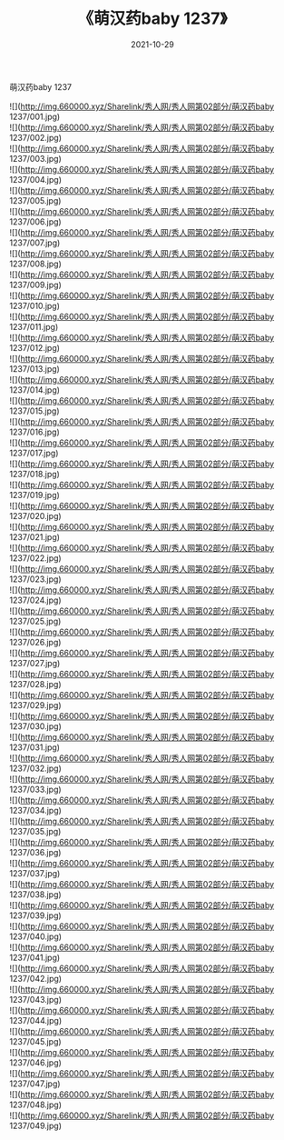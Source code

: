 ﻿---
layout: post
title:  《萌汉药baby 1237》
date:   2021-10-29
img: http://img.660000.xyz/Sharelink/秀人网/秀人网第02部分/萌汉药baby 1237/000.jpg
categories: [美女, 清纯, 唯美]
---

萌汉药baby 1237

  ![](http://img.660000.xyz/Sharelink/秀人网/秀人网第02部分/萌汉药baby 1237/001.jpg) <br> ![](http://img.660000.xyz/Sharelink/秀人网/秀人网第02部分/萌汉药baby 1237/002.jpg) <br> ![](http://img.660000.xyz/Sharelink/秀人网/秀人网第02部分/萌汉药baby 1237/003.jpg) <br> ![](http://img.660000.xyz/Sharelink/秀人网/秀人网第02部分/萌汉药baby 1237/004.jpg) <br> ![](http://img.660000.xyz/Sharelink/秀人网/秀人网第02部分/萌汉药baby 1237/005.jpg) <br> ![](http://img.660000.xyz/Sharelink/秀人网/秀人网第02部分/萌汉药baby 1237/006.jpg) <br> ![](http://img.660000.xyz/Sharelink/秀人网/秀人网第02部分/萌汉药baby 1237/007.jpg) <br> ![](http://img.660000.xyz/Sharelink/秀人网/秀人网第02部分/萌汉药baby 1237/008.jpg) <br> ![](http://img.660000.xyz/Sharelink/秀人网/秀人网第02部分/萌汉药baby 1237/009.jpg) <br> ![](http://img.660000.xyz/Sharelink/秀人网/秀人网第02部分/萌汉药baby 1237/010.jpg) <br> ![](http://img.660000.xyz/Sharelink/秀人网/秀人网第02部分/萌汉药baby 1237/011.jpg) <br> ![](http://img.660000.xyz/Sharelink/秀人网/秀人网第02部分/萌汉药baby 1237/012.jpg) <br> ![](http://img.660000.xyz/Sharelink/秀人网/秀人网第02部分/萌汉药baby 1237/013.jpg) <br> ![](http://img.660000.xyz/Sharelink/秀人网/秀人网第02部分/萌汉药baby 1237/014.jpg) <br> ![](http://img.660000.xyz/Sharelink/秀人网/秀人网第02部分/萌汉药baby 1237/015.jpg) <br> ![](http://img.660000.xyz/Sharelink/秀人网/秀人网第02部分/萌汉药baby 1237/016.jpg) <br> ![](http://img.660000.xyz/Sharelink/秀人网/秀人网第02部分/萌汉药baby 1237/017.jpg) <br> ![](http://img.660000.xyz/Sharelink/秀人网/秀人网第02部分/萌汉药baby 1237/018.jpg) <br> ![](http://img.660000.xyz/Sharelink/秀人网/秀人网第02部分/萌汉药baby 1237/019.jpg) <br> ![](http://img.660000.xyz/Sharelink/秀人网/秀人网第02部分/萌汉药baby 1237/020.jpg) <br> ![](http://img.660000.xyz/Sharelink/秀人网/秀人网第02部分/萌汉药baby 1237/021.jpg) <br> ![](http://img.660000.xyz/Sharelink/秀人网/秀人网第02部分/萌汉药baby 1237/022.jpg) <br> ![](http://img.660000.xyz/Sharelink/秀人网/秀人网第02部分/萌汉药baby 1237/023.jpg) <br> ![](http://img.660000.xyz/Sharelink/秀人网/秀人网第02部分/萌汉药baby 1237/024.jpg) <br> ![](http://img.660000.xyz/Sharelink/秀人网/秀人网第02部分/萌汉药baby 1237/025.jpg) <br> ![](http://img.660000.xyz/Sharelink/秀人网/秀人网第02部分/萌汉药baby 1237/026.jpg) <br> ![](http://img.660000.xyz/Sharelink/秀人网/秀人网第02部分/萌汉药baby 1237/027.jpg) <br> ![](http://img.660000.xyz/Sharelink/秀人网/秀人网第02部分/萌汉药baby 1237/028.jpg) <br> ![](http://img.660000.xyz/Sharelink/秀人网/秀人网第02部分/萌汉药baby 1237/029.jpg) <br> ![](http://img.660000.xyz/Sharelink/秀人网/秀人网第02部分/萌汉药baby 1237/030.jpg) <br> ![](http://img.660000.xyz/Sharelink/秀人网/秀人网第02部分/萌汉药baby 1237/031.jpg) <br> ![](http://img.660000.xyz/Sharelink/秀人网/秀人网第02部分/萌汉药baby 1237/032.jpg) <br> ![](http://img.660000.xyz/Sharelink/秀人网/秀人网第02部分/萌汉药baby 1237/033.jpg) <br> ![](http://img.660000.xyz/Sharelink/秀人网/秀人网第02部分/萌汉药baby 1237/034.jpg) <br> ![](http://img.660000.xyz/Sharelink/秀人网/秀人网第02部分/萌汉药baby 1237/035.jpg) <br> ![](http://img.660000.xyz/Sharelink/秀人网/秀人网第02部分/萌汉药baby 1237/036.jpg) <br> ![](http://img.660000.xyz/Sharelink/秀人网/秀人网第02部分/萌汉药baby 1237/037.jpg) <br> ![](http://img.660000.xyz/Sharelink/秀人网/秀人网第02部分/萌汉药baby 1237/038.jpg) <br> ![](http://img.660000.xyz/Sharelink/秀人网/秀人网第02部分/萌汉药baby 1237/039.jpg) <br> ![](http://img.660000.xyz/Sharelink/秀人网/秀人网第02部分/萌汉药baby 1237/040.jpg) <br> ![](http://img.660000.xyz/Sharelink/秀人网/秀人网第02部分/萌汉药baby 1237/041.jpg) <br> ![](http://img.660000.xyz/Sharelink/秀人网/秀人网第02部分/萌汉药baby 1237/042.jpg) <br> ![](http://img.660000.xyz/Sharelink/秀人网/秀人网第02部分/萌汉药baby 1237/043.jpg) <br> ![](http://img.660000.xyz/Sharelink/秀人网/秀人网第02部分/萌汉药baby 1237/044.jpg) <br> ![](http://img.660000.xyz/Sharelink/秀人网/秀人网第02部分/萌汉药baby 1237/045.jpg) <br> ![](http://img.660000.xyz/Sharelink/秀人网/秀人网第02部分/萌汉药baby 1237/046.jpg) <br> ![](http://img.660000.xyz/Sharelink/秀人网/秀人网第02部分/萌汉药baby 1237/047.jpg) <br> ![](http://img.660000.xyz/Sharelink/秀人网/秀人网第02部分/萌汉药baby 1237/048.jpg) <br> ![](http://img.660000.xyz/Sharelink/秀人网/秀人网第02部分/萌汉药baby 1237/049.jpg) <br>